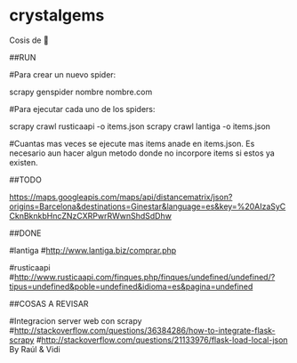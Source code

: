# crystalgems
Cosis de 🐐

##RUN

#Para crear un nuevo spider:

scrapy genspider nombre nombre.com

#Para ejecutar cada uno de los spiders:

scrapy crawl rusticaapi -o items.json
scrapy crawl lantiga -o items.json

#Cuantas mas veces se ejecute mas items anade en items.json. Es necesario aun hacer algun metodo donde no incorpore items si estos ya existen.

##TODO

https://maps.googleapis.com/maps/api/distancematrix/json?origins=Barcelona&destinations=Ginestar&language=es&key=%20AIzaSyCCknBknkbHncZNzCXRPwrRWwnShdSdDhw



##DONE

#lantiga
#http://www.lantiga.biz/comprar.php

#rusticaapi
#http://www.rusticaapi.com/finques.php/finques/undefined/undefined/?tipus=undefined&poble=undefined&idioma=es&pagina=undefined

##COSAS A REVISAR

#Integracion server web con scrapy
#http://stackoverflow.com/questions/36384286/how-to-integrate-flask-scrapy
#http://stackoverflow.com/questions/21133976/flask-load-local-json
By Raúl & Vidi
